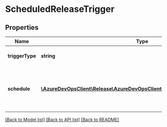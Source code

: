 # ScheduledReleaseTrigger

## Properties
Name | Type | Description | Notes
------------ | ------------- | ------------- | -------------
**triggerType** | **string** | Type of release trigger. | [optional] 
**schedule** | [**\AzureDevOpsClient\Release\AzureDevOpsClient\Release\Model\ReleaseSchedule**](ReleaseSchedule.md) | Release schedule for Scheduled Release trigger type. | [optional] 

[[Back to Model list]](../README.md#documentation-for-models) [[Back to API list]](../README.md#documentation-for-api-endpoints) [[Back to README]](../README.md)


